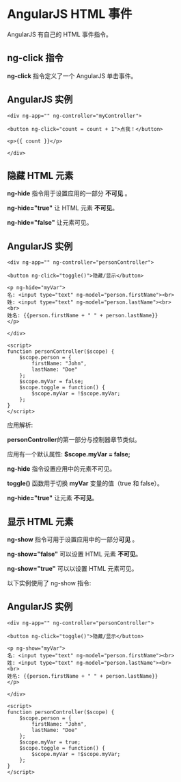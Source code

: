 
# AngularJS HTML 事件



AngularJS 有自己的 HTML 事件指令。



## ng-click 指令

**ng-click** 指令定义了一个 AngularJS 单击事件。

## AngularJS 实例

```
<div ng-app="" ng-controller="myController">  

<button ng-click="count = count + 1">点我！</button>  

<p>{{ count }}</p>  

</div>
```

  



## 隐藏 HTML 元素

**ng-hide** 指令用于设置应用的一部分 **不可见** 。

**ng-hide="true"** 让 HTML 元素 **不可见**。

**ng-hide="false"** 让元素可见。

## AngularJS 实例

```
<div ng-app="" ng-controller="personController">  

<button ng-click="toggle()">隐藏/显示</button>  

<p ng-hide="myVar">  
名: <input type="text" ng-model="person.firstName"><br>  
姓: <input type="text" ng-model="person.lastName"><br>  
<br>  
姓名: {{person.firstName + " " + person.lastName}}  
</p>  

</div>  

<script>  
function personController($scope) {  
    $scope.person = {  
        firstName: "John",  
        lastName: "Doe"  
    };  
    $scope.myVar = false;  
    $scope.toggle = function() {  
        $scope.myVar = !$scope.myVar;  
    };  
}  
</script>
```



应用解析:

**personController**的第一部分与控制器章节类似。

应用有一个默认属性: **$scope.myVar = false;**

**ng-hide** 指令设置应用中的元素不可见。

**toggle()** 函数用于切换 **myVar** 变量的值（true 和 false）。

**ng-hide="true"** 让元素 **不可见**。



## 显示 HTML 元素

**ng-show** 指令可用于设置应用中的一部分**可见** 。

**ng-show="false"** 可以设置 HTML 元素 **不可见**。

**ng-show="true"** 可以以设置 HTML 元素可见。

以下实例使用了 ng-show 指令:

## AngularJS 实例

```
<div ng-app="" ng-controller="personController">  

<button ng-click="toggle()">隐藏/显示</button>  

<p ng-show="myVar">  
名: <input type="text" ng-model="person.firstName"><br>  
姓: <input type="text" ng-model="person.lastName"><br>  
<br>  
姓名: {{person.firstName + " " + person.lastName}}  
</p>  

</div>  

<script>  
function personController($scope) {  
    $scope.person = {  
        firstName: "John",  
        lastName: "Doe"  
    };  
    $scope.myVar = true;  
    $scope.toggle = function() {  
        $scope.myVar = !$scope.myVar;  
    };  
}  
</script>
```



